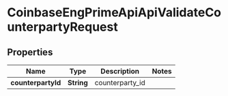 
# CoinbaseEngPrimeApiApiValidateCounterpartyRequest

## Properties
Name | Type | Description | Notes
------------ | ------------- | ------------- | -------------
**counterpartyId** | **String** | counterparty_id | 



